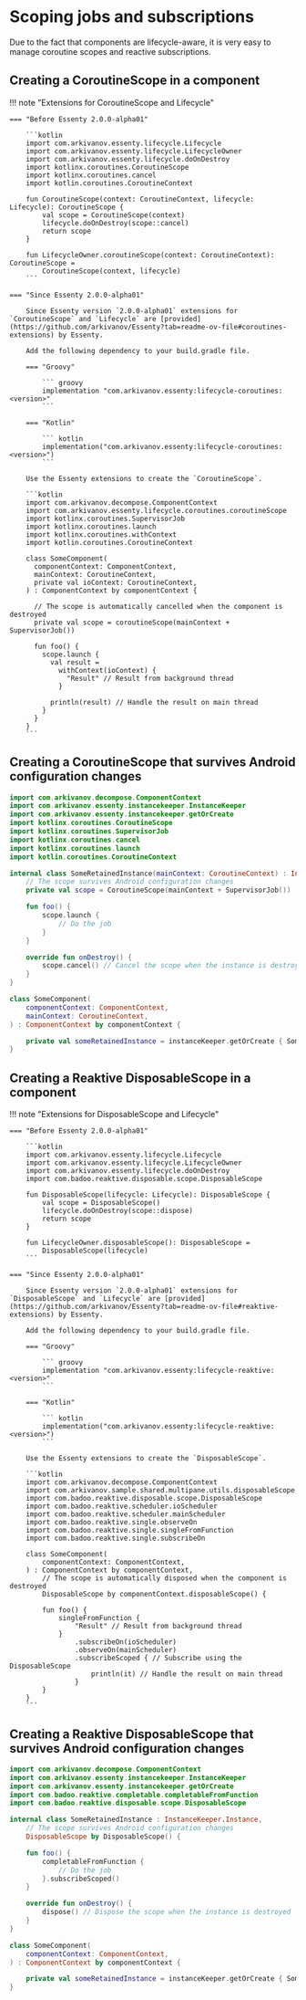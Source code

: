 # Scoping jobs and subscriptions

Due to the fact that components are lifecycle-aware, it is very easy to manage coroutine scopes and reactive subscriptions.

## Creating a CoroutineScope in a component

!!! note "Extensions for CoroutineScope and Lifecycle"

    === "Before Essenty 2.0.0-alpha01"
    
        ```kotlin
        import com.arkivanov.essenty.lifecycle.Lifecycle
        import com.arkivanov.essenty.lifecycle.LifecycleOwner
        import com.arkivanov.essenty.lifecycle.doOnDestroy
        import kotlinx.coroutines.CoroutineScope
        import kotlinx.coroutines.cancel
        import kotlin.coroutines.CoroutineContext
        
        fun CoroutineScope(context: CoroutineContext, lifecycle: Lifecycle): CoroutineScope {
            val scope = CoroutineScope(context)
            lifecycle.doOnDestroy(scope::cancel)
            return scope
        }
        
        fun LifecycleOwner.coroutineScope(context: CoroutineContext): CoroutineScope =
            CoroutineScope(context, lifecycle)
        ```
    
    === "Since Essenty 2.0.0-alpha01"
    
        Since Essenty version `2.0.0-alpha01` extensions for `CoroutineScope` and `Lifecycle` are [provided](https://github.com/arkivanov/Essenty?tab=readme-ov-file#coroutines-extensions) by Essenty.

        Add the following dependency to your build.gradle file.

        === "Groovy"
        
            ``` groovy
            implementation "com.arkivanov.essenty:lifecycle-coroutines:<version>"
            ```
        
        === "Kotlin"
        
            ``` kotlin
            implementation("com.arkivanov.essenty:lifecycle-coroutines:<version>")
            ```

        Use the Essenty extensions to create the `CoroutineScope`.

        ```kotlin
        import com.arkivanov.decompose.ComponentContext
        import com.arkivanov.essenty.lifecycle.coroutines.coroutineScope
        import kotlinx.coroutines.SupervisorJob
        import kotlinx.coroutines.launch
        import kotlinx.coroutines.withContext
        import kotlin.coroutines.CoroutineContext
        
        class SomeComponent(
          componentContext: ComponentContext,
          mainContext: CoroutineContext,
          private val ioContext: CoroutineContext,
        ) : ComponentContext by componentContext {
        
          // The scope is automatically cancelled when the component is destroyed
          private val scope = coroutineScope(mainContext + SupervisorJob())
        
          fun foo() {
            scope.launch {
              val result =
                withContext(ioContext) {
                  "Result" // Result from background thread
                }
        
              println(result) // Handle the result on main thread
            }
          }
        }
        ```

## Creating a CoroutineScope that survives Android configuration changes

```kotlin
import com.arkivanov.decompose.ComponentContext
import com.arkivanov.essenty.instancekeeper.InstanceKeeper
import com.arkivanov.essenty.instancekeeper.getOrCreate
import kotlinx.coroutines.CoroutineScope
import kotlinx.coroutines.SupervisorJob
import kotlinx.coroutines.cancel
import kotlinx.coroutines.launch
import kotlin.coroutines.CoroutineContext

internal class SomeRetainedInstance(mainContext: CoroutineContext) : InstanceKeeper.Instance {
    // The scope survives Android configuration changes
    private val scope = CoroutineScope(mainContext + SupervisorJob())

    fun foo() {
        scope.launch {
            // Do the job
        }
    }

    override fun onDestroy() {
        scope.cancel() // Cancel the scope when the instance is destroyed
    }
}

class SomeComponent(
    componentContext: ComponentContext,
    mainContext: CoroutineContext,
) : ComponentContext by componentContext {

    private val someRetainedInstance = instanceKeeper.getOrCreate { SomeRetainedInstance(mainContext) }
}
```

## Creating a Reaktive DisposableScope in a component

!!! note "Extensions for DisposableScope and Lifecycle"

    === "Before Essenty 2.0.0-alpha01"
    
        ```kotlin
        import com.arkivanov.essenty.lifecycle.Lifecycle
        import com.arkivanov.essenty.lifecycle.LifecycleOwner
        import com.arkivanov.essenty.lifecycle.doOnDestroy
        import com.badoo.reaktive.disposable.scope.DisposableScope
        
        fun DisposableScope(lifecycle: Lifecycle): DisposableScope {
            val scope = DisposableScope()
            lifecycle.doOnDestroy(scope::dispose)
            return scope
        }
        
        fun LifecycleOwner.disposableScope(): DisposableScope =
            DisposableScope(lifecycle)
        ```
    
    === "Since Essenty 2.0.0-alpha01"
    
        Since Essenty version `2.0.0-alpha01` extensions for `DisposableScope` and `Lifecycle` are [provided](https://github.com/arkivanov/Essenty?tab=readme-ov-file#reaktive-extensions) by Essenty.

        Add the following dependency to your build.gradle file.

        === "Groovy"
        
            ``` groovy
            implementation "com.arkivanov.essenty:lifecycle-reaktive:<version>"
            ```
        
        === "Kotlin"
        
            ``` kotlin
            implementation("com.arkivanov.essenty:lifecycle-reaktive:<version>")
            ```

        Use the Essenty extensions to create the `DisposableScope`.

        ```kotlin
        import com.arkivanov.decompose.ComponentContext
        import com.arkivanov.sample.shared.multipane.utils.disposableScope
        import com.badoo.reaktive.disposable.scope.DisposableScope
        import com.badoo.reaktive.scheduler.ioScheduler
        import com.badoo.reaktive.scheduler.mainScheduler
        import com.badoo.reaktive.single.observeOn
        import com.badoo.reaktive.single.singleFromFunction
        import com.badoo.reaktive.single.subscribeOn
        
        class SomeComponent(
            componentContext: ComponentContext,
        ) : ComponentContext by componentContext,
            // The scope is automatically disposed when the component is destroyed
            DisposableScope by componentContext.disposableScope() {
        
            fun foo() {
                singleFromFunction {
                    "Result" // Result from background thread
                }
                    .subscribeOn(ioScheduler)
                    .observeOn(mainScheduler)
                    .subscribeScoped { // Subscribe using the DisposableScope
                        println(it) // Handle the result on main thread
                    }
            }
        }
        ```

## Creating a Reaktive DisposableScope that survives Android configuration changes

```kotlin
import com.arkivanov.decompose.ComponentContext
import com.arkivanov.essenty.instancekeeper.InstanceKeeper
import com.arkivanov.essenty.instancekeeper.getOrCreate
import com.badoo.reaktive.completable.completableFromFunction
import com.badoo.reaktive.disposable.scope.DisposableScope

internal class SomeRetainedInstance : InstanceKeeper.Instance,
    // The scope survives Android configuration changes
    DisposableScope by DisposableScope() {

    fun foo() {
        completableFromFunction {
            // Do the job
        }.subscribeScoped()
    }

    override fun onDestroy() {
        dispose() // Dispose the scope when the instance is destroyed
    }
}

class SomeComponent(
    componentContext: ComponentContext,
) : ComponentContext by componentContext {

    private val someRetainedInstance = instanceKeeper.getOrCreate { SomeRetainedInstance() }
}
```
